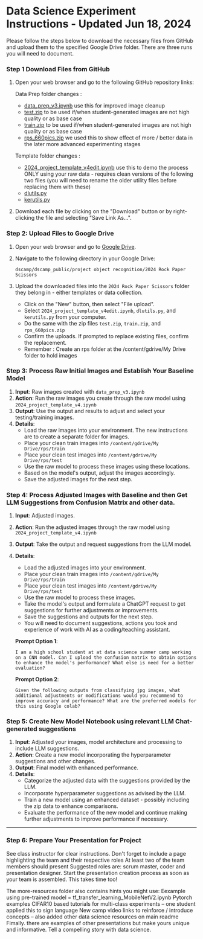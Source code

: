 # Data Science Experiment Instructions - Updated Jun 18, 2024


Please follow the steps below to download the necessary files from GitHub and upload them to the specified Google Drive folder.
There are three runs you will  need  to document. 

### Step 1 Download Files from GitHub

1. Open your web browser and go to the following GitHub repository links:

   Data Prep folder changes :
   - [data_prep_v3.ipynb](https://github.com/RudyMartin/dsai-2024/blob/main/rps-project-updates/data_collection/data_prep_v3.ipynb)
      use this for improved image cleanup
    - [test.zip](https://github.com/RudyMartin/dsai-2024/blob/main/rps-project-updates/data_collection/test.zip)
      to be used if/when student-generated images are not high quality or as base case
    - [train.zip](https://github.com/RudyMartin/dsai-2024/blob/main/rps-project-updates/data_collection/train.zip)
      to be used if/when student-generated images are not high quality or as base case
    - [rps_660pics.zip](https://github.com/RudyMartin/dsai-2024/blob/main/rps-project-updates/data_collection/rps_660pics.zip)
      we used this to show effect of more / better data in the later more advanced experimenting stages
    
    Template folder changes :
    - [2024_project_template_v4edit.ipynb](https://github.com/RudyMartin/dsai-2024/blob/main/rps-project-updates/templates/2024_project_template_v4edit.ipynb)
      use this to demo the process ONLY using your raw data - requires clean versions of the following two files
      (you will need to rename the older utility files before replacing them with these)
    - [dlutils.py](https://github.com/RudyMartin/dsai-2024/blob/main/rps-project-updates/templates/dlutils.py)
    - [kerutils.py](https://github.com/RudyMartin/dsai-2024/blob/main/rps-project-updates/templates/kerutils.py)



4. Download each file by clicking on the "Download" button or by right-clicking the file and selecting "Save Link As...".

### Step 2: Upload Files to Google Drive

1. Open your web browser and go to [Google Drive](https://drive.google.com/).

2. Navigate to the following directory in your Google Drive:

    ```
    dscamp/dscamp_public/project object recognition/2024 Rock Paper Scissors
    ```

3. Upload the downloaded files into the `2024 Rock Paper Scissors` folder they belong in - either templates or data collection. 

    - Click on the "New" button, then select "File upload".
    - Select `2024_project_template_v4edit.ipynb`, `dlutils.py`, and `kerutils.py` from your computer.
    - Do the same with the zip files `test.zip`, `train.zip`, and `rps_660pics.zip`
    - Confirm the uploads. If prompted to replace existing files, confirm the replacement.
    - Remember : Create an rps folder at the /content/gdrive/My Drive folder to hold images


### Step 3: Process Raw Initial Images and Establish Your Baseline Model
1. **Input**: Raw images created with `data_prep_v3.ipynb`
2. **Action**: Run the raw images  you create through the raw model using `2024_project_template_v4.ipynb`
3. **Output**: Use the output and results to adjust and select your testing/training images.
4. **Details**: 
    - Load the raw images into your environment. The new instructions are to create a separate folder for images.
    - Place your clean train images into `/content/gdrive/My Drive/rps/train`
    - Place your clean test images into `/content/gdrive/My Drive/rps/test`
    - Use the raw model to process these images using these locations.
    - Based on the model's output, adjust the images accordingly.
    - Save the adjusted images for the next step.

### Step 4: Process Adjusted Images with Baseline and then Get LLM Suggestions from Confusion Matrix and other data.
1. **Input**: Adjusted images.
2. **Action**: Run the adjusted images through the raw model using `2024_project_template_v4.ipynb`
3. **Output**: Take the output and request suggestions from the LLM model.
4. **Details**: 
    - Load the adjusted images into your environment.
    - Place your clean train images into `/content/gdrive/My Drive/rps/train`
    - Place your clean test images into `/content/gdrive/My Drive/rps/test`
    - Use the raw model to process these images.
    - Take the model's output and formulate a ChatGPT request to get suggestions for further adjustments or improvements.
    - Save the suggestions and outputs for the next step.
    - You will need to document suggestions, actions you took and experience of work with AI as a coding/teaching assistant.

    **Prompt Option 1**:
    ```
    I am a high school student at at data science summer camp working on a CNN model. Can I upload the confusion matrix to obtain options to enhance the model's performance? What else is need for a better evaluation?
    ```

    **Prompt Option 2**:
    ```
    Given the following outputs from classifying jpg images, what additional adjustments or modifications would you recommend to improve accuracy and performance? What are the preferred models for this using Google colab?
    ```

### Step 5: Create New Model Notebook using relevant LLM Chat-generated suggestions
1. **Input**: Adjusted your images, model architecture and processing to include LLM suggestions.
2. **Action**: Create a new model incorporating the hyperparameter suggestions and other changes.
3. **Output**: Final model with enhanced performance.
4. **Details**:
    - Categorize the adjusted data with the suggestions provided by the LLM.
    - Incorporate hyperparameter suggestions as advised by the LLM.
    - Train a new model using an enhanced dataset - possibly including the zip data to enhance comparisons.
    - Evaluate the performance of the new model and continue making further adjustments to improve performance if necessary.

---
### Step 6: Prepare Your Presentation for Project
See class instructor for clear instructions.
Don't forget to include a page highlighting the team and their respective roles
At least two of the team members should present
Suggested roles are: scrum master, coder and presentation designer.
Start the presentation creation process as soon as your team is assembled. This takes time too!


The more-resources folder also contains hints you might use:
Eexample using pre-trained model =  tf_transfer_learning_MobileNetV2.ipynb
Pytorch examples
CIFAR10 based tutorials for multi-class experiments – one student applied this to sign language
New camp video links to reinforce / introduce concepts – also added other data science resources on main readme
Fimally. there are examples of other presentations but make yours unique and informative. Tell a compelling story with data science.
